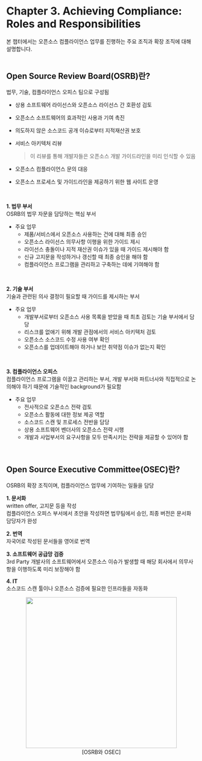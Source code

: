 # Chapter 3. Achieving Compliance: Roles and Responsibilities
본 챕터에서는 오픈소스 컴플라이언스 업무를 진행하는 주요 조직과 확장 조직에 대해 설명합니다.
<span style="color:orange"></span>
<br>
<br>

## Open Source Review Board(OSRB)란?
법무, 기술, 컴플라이언스 오피스 팀으로 구성됨

- 상용 소프트웨어 라이선스와 오픈소스 라이선스 간 호환성 검토
- 오픈소스 소프트웨어의 효과적인 사용과 기여 촉진
- 의도하지 않은 소스코드 공개 이슈로부터 지적재산권 보호
- 서비스 아키텍처 리뷰

  > 이 리뷰를 통해 개발자들은 오픈소스 개발 가이드라인을 미리 인식할 수 있음

- 오픈소스 컴플라이언스 문의 대응
- 오픈소스 프로세스 및 가이드라인을 제공하기 위한 웹 사이트 운영
<br>


**1. 법무 부서** <br>
OSRB의 법무 자문을 담당하는 핵심 부서
- 주요 업무
    - 제품/서비스에서 오픈소스 사용하는 건에 대해 최종 승인
    - 오픈소스 라이선스 의무사항 이행을 위한 가이드 제시
    - 라이선스 충돌이나 지적 재산권 이슈가 있을 때 가이드 제시해야 함
    - 신규 고지문을 작성하거나 갱신할 때 최종 승인을 해야 함
    - 컴플라이언스 프로그램을 관리하고 구축하는 데에 기여해야 함
<br>

**2. 기술 부서** <br>
기술과 관련된 의사 결정이 필요할 때 가이드를 제시하는 부서

- 주요 업무
  - 개발부서로부터 오픈소스 사용 목록을 받았을 때 최초 검토는 기술 부서에서 담당
  - 리스크를 없애기 위해 개발 관점에서의 서비스 아키텍처 검토
  - 오픈소스 소스코드 수정 사용 여부 확인
  - 오픈소스를 업데이트해야 하거나 보안 취약점 이슈가 없는지 확인
<br>

**3. 컴플라이언스 오피스** <br>
컴플라이언스 프로그램을 이끌고 관리하는 부서, 개발 부서와 파트너사와 직접적으로 논의해야 하기 때문에 기술적인 background가 필요함

  - 주요 업무
    - 전사적으로 오픈소스 전략 검토
    - 오픈소스 활동에 대한 정보 제공 역할
    - 소스코드 스캔 및 프로세스 전반을 담당
    - 상용 소프트웨어 벤더사의 오픈소스 전략 시행
    - 개발과 사업부서의 요구사항을 모두 만족시키는 전략을 제공할 수 있어야 함

<br>

## Open Source Executive Committee(OSEC)란?
OSRB의 확장 조직이며, 컴플라이언스 업무에 기여하는 일들을 담당

**1. 문서화** <br>
written offer, 고지문 등을 작성 <br>
컴플라이언스 오피스 부서에서 초안을 작성하면 법무팀에서 승인, 최종 버전은 문서화 담당자가 완성

**2. 번역** <br>
자국어로 작성된 문서들을 영어로 번역

**3. 소프트웨어 공급망 검증** <br>
3rd Party 개발사의 소프트웨어에서 오픈소스 이슈가 발생할 때 해당 회사에서 의무사항을 이행하도록 미리 보장해야 함

**4. IT** <br>
소스코드 스캔 툴이나 오픈소스 검증에 필요한 인프라들을 자동화


<p align="center">
<img src="/image/chapter3/osrb-osec.png" width="400"  style="float:"> <br>
[OSRB와 OSEC]
</p>
